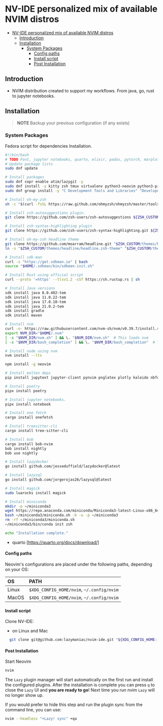 # NV-IDE personalized mix of available NVIM distros

<!--toc:start-->
- [NV-IDE personalized mix of available NVIM distros](#nv-ide-personalized-mix-of-available-nvim-distros)
  - [Introduction](#introduction)
  - [Installation](#installation)
    - [System Packages](#system-packages)
      - [Config paths](#config-paths)
      - [Install script](#install-script)
      - [Post Installation](#post-installation)
<!--toc:end-->

## Introduction

- NVIM distribution created to support my workflows. From java, go, rust to
  jupyter notebooks.

## Installation

> **NOTE**
> Backup your previous configuration (if any exists)

### System Packages

Fedora script for dependencies Installation.

```bash
#!/bin/bash
# TODO Font, jupyter notebooks, quarto, elixir, padas, pytorch, marplotlib, magic using lua 5.1
# Update package lists
sudo dnf update

# Install packages
sudo dnf copr enable atim/lazygit -y
sudo dnf install -y kitty zsh tmux virtualenv python3-neovim python3-pip cmake fzf luarocks luajit golang ripgrep lazygit ncdu unzip zip zoxide bat eza btop lazygit fd-find libX11-devel fastfetch compat-lua-devel-5.1.5 pipx
sudo dnf group install -y "C Development Tools and Libraries" "Development Tools"

# Install oh-my-zsh
sh -c "$(curl -fsSL https://raw.github.com/ohmyzsh/ohmyzsh/master/tools/install.sh)"

# Install zsh-autosuggestions plugin.
git clone https://github.com/zsh-users/zsh-autosuggestions ${ZSH_CUSTOM:-~/.oh-my-zsh/custom}/plugins/zsh-autosuggestions

# Install zsh-syntax-highlighting plugin
git clone https://github.com/zsh-users/zsh-syntax-highlighting.git ${ZSH_CUSTOM:-~/.oh-my-zsh/custom}/plugins/zsh-syntax-highlighting

# Install oh-my-zsh headline theme
git clone https://github.com/moarram/headline.git "$ZSH_CUSTOM/themes/headline"
ln -s "$ZSH_CUSTOM/themes/headline/headline.zsh-theme" "$ZSH_CUSTOM/themes/headline.zsh-theme"

# Install sdk-man
curl -s "https://get.sdkman.io" | bash
source "$HOME/.sdkman/bin/sdkman-init.sh"

# Install Rust using official script
curl --proto '=https' --tlsv1.2 -sSf https://sh.rustup.rs | sh

# Install Java versions
sdk install java 8.0.402-tem
sdk install java 11.0.22-tem
sdk install java 17.0.10-tem
sdk install java 21.0.2-tem
sdk install gradle
sdk install maven

# Install nvm
curl -o- https://raw.githubusercontent.com/nvm-sh/nvm/v0.39.7/install.sh | bash
export NVM_DIR="$HOME/.nvm"
[ -s "$NVM_DIR/nvm.sh" ] && \. "$NVM_DIR/nvm.sh"  # This loads nvm
[ -s "$NVM_DIR/bash_completion" ] && \. "$NVM_DIR/bash_completion"  # This loads nvm bash_completion

# Install node using nvm
nvm install --lts

npm install -g neovim

# Install molten deps
pip install jupytext jupyter-client pynvim pnglatex plotly kaleido nbformat yarp

# Install poetry
pipx install poetry

# Install jupyter notebooks.
pipx install notebook

# Install one fetch
cargo install onefetch

# Install treesitter-cli
cargo install tree-sitter-cli

# Install bob
cargo install bob-nvim
bob install nightly
bob use nightly

# Install lazydocker
go install github.com/jesseduffield/lazydocker@latest

# Install lazysql
go install github.com/jorgerojas26/lazysql@latest

# Install magick
sudo luarocks install magick

# Install miniconda
mkdir -p ~/miniconda3
wget https://repo.anaconda.com/miniconda/Miniconda3-latest-Linux-x86_64.sh -O ~/miniconda3/miniconda.sh
bash ~/miniconda3/miniconda.sh -b -u -p ~/miniconda3
rm -rf ~/miniconda3/miniconda.sh
~/miniconda3/bin/conda init zsh

echo "Installation complete."
```

- quarto [https://quarto.org/docs/download/]

#### Config paths

Neovim's configurations are placed under the following paths, depending on your
OS:

| OS    | PATH                                      |
| :---- | :---------------------------------------- |
| Linux | `$XDG_CONFIG_HOME/nvim`, `~/.config/nvim` |
| MacOS | `$XDG_CONFIG_HOME/nvim`, `~/.config/nvim` |

#### Install script

Clone NV-IDE:

- on Linux and Mac

```sh
  git clone git@github.com:lazymaniac/nvim-ide.git "${XDG_CONFIG_HOME:-$HOME/.config}"/nvim
```

#### Post Installation

Start Neovim

```sh
nvim
```

The `Lazy` plugin manager will start automatically on the first run and install
the configured plugins. After the installation is complete you can press `q` to
close the `Lazy` UI and **you are ready to go**! Next time you run nvim `Lazy`
will no longer show up.

If you would prefer to hide this step and run the plugin sync from the command
line, you can use:

```sh
nvim --headless "+Lazy! sync" +qa
```

